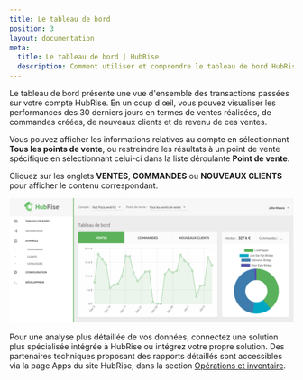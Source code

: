 ```yaml
---
title: Le tableau de bord
position: 3
layout: documentation
meta:
  title: Le tableau de bord | HubRise
  description: Comment utiliser et comprendre le tableau de bord HubRise.
---
```


Le tableau de bord présente une vue d'ensemble des transactions passées sur votre compte HubRise. En un coup d'œil, vous pouvez visualiser les performances des 30 derniers jours en termes de ventes réalisées, de commandes créées, de nouveaux clients et de revenu de ces ventes.

Vous pouvez afficher les informations relatives au compte en sélectionnant **Tous les points de vente**, ou restreindre les résultats à un point de vente spécifique en sélectionnant celui-ci dans la liste déroulante **Point de vente**.

Cliquez sur les onglets **VENTES**, **COMMANDES** ou **NOUVEAUX CLIENTS** pour afficher le contenu correspondant.

![Tableau de bord de HubRise](../images/078-fr-hubrise-dashboard.png)

Pour une analyse plus détaillée de vos données, connectez une solution plus spécialisée intégrée à HubRise ou intégrez votre propre solution. Des partenaires techniques proposant des rapports détaillés sont accessibles via la page Apps du site HubRise, dans la section [Opérations et inventaire](/apps/gestion-et-inventaire#nav).
